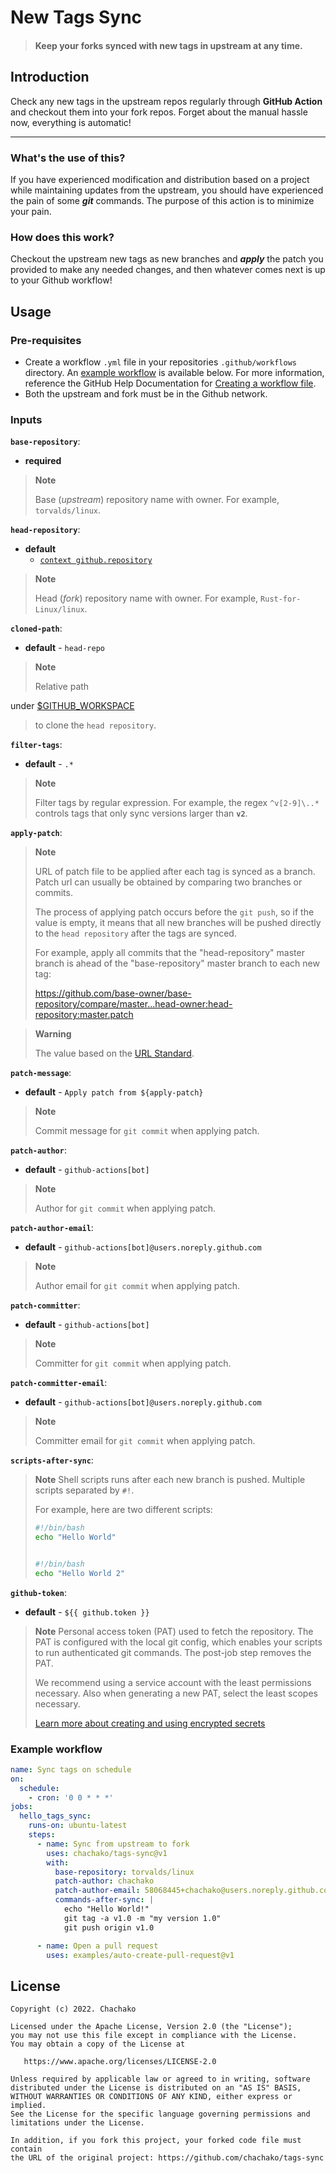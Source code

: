 # New Tags Sync

> #### Keep your forks synced with new tags in upstream at any time.

## Introduction

Check any new tags in the upstream repos regularly through **GitHub Action** and checkout them into your fork repos.
Forget about the manual hassle now, everything is automatic!

---

### What's the use of this?

If you have experienced modification and distribution based on a project while maintaining updates from the upstream,
you should have experienced the pain of some ***git*** commands. The purpose of this action is to minimize your pain.

### How does this work?

Checkout the upstream new tags as new branches and ***apply*** the patch you provided to make any needed changes, and
then whatever comes next is up to your Github workflow!

## Usage

### Pre-requisites

- Create a workflow `.yml` file in your repositories `.github/workflows` directory.
  An [example workflow](#example-workflow) is available below. For more information, reference the GitHub Help
  Documentation
  for [Creating a workflow file](https://help.github.com/en/articles/configuring-a-workflow#creating-a-workflow-file).
- Both the upstream and fork must be in the Github network.

### Inputs

**`base-repository`**:

- **required**

> **Note**
>
> Base (*upstream*) repository name with owner. For example, `torvalds/linux`.

**`head-repository`**:

- **default**
    - [`context github.repository`](https://docs.github.com/en/actions/learn-github-actions/contexts#github-context)

> **Note**
>
> Head (*fork*) repository name with owner. For example, `Rust-for-Linux/linux`.

**`cloned-path`**:

- **default** - `head-repo`

> **Note**
>
> Relative path
>
under [$GITHUB_WORKSPACE](https://docs.github.com/en/actions/learn-github-actions/environment-variables#default-environment-variables)
> to clone the `head repository`.

**`filter-tags`**:

- **default** - `.*`

> **Note**
>
> Filter tags by regular expression. For example, the regex `^v[2-9]\..*` controls tags that only sync versions larger
> than **`v2`**.

**`apply-patch`**:

> **Note**
>
> URL of patch file to be applied after each tag is synced as a branch. Patch url can usually be obtained by comparing
> two branches or commits.
>
> The process of applying patch occurs before the `git push`, so if the value is empty, it means that all new branches
> will be pushed directly to the `head repository` after the tags are synced.
>
> For example, apply all commits that the "head-repository" master branch is ahead of the "base-repository" master
> branch
> to each new tag:
>
> <https://github.com/base-owner/base-repository/compare/master...head-owner:head-repository:master.patch>

> **Warning**
>
> The value based on the [URL Standard](https://url.spec.whatwg.org/).

**`patch-message`**:

- **default** - `Apply patch from ${apply-patch}`

> **Note**
>
> Commit message for `git commit` when applying patch.

**`patch-author`**:

- **default** - `github-actions[bot]`

> **Note**
>
> Author for `git commit` when applying patch.

**`patch-author-email`**:

- **default** - `github-actions[bot]@users.noreply.github.com`

> **Note**
>
> Author email for `git commit` when applying patch.

**`patch-committer`**:

- **default** - `github-actions[bot]`

> **Note**
>
> Committer for `git commit` when applying patch.

**`patch-committer-email`**:

- **default** - `github-actions[bot]@users.noreply.github.com`

> **Note**
>
> Committer email for `git commit` when applying patch.

**`scripts-after-sync`**:

> **Note**
> Shell scripts runs after each new branch is pushed. Multiple scripts separated by `#!`.
>
> For example, here are two different scripts:
>
> ```bash
> #!/bin/bash
> echo "Hello World"
> 
> 
> #!/bin/bash
> echo "Hello World 2"
> ```

**`github-token`**:

- **default** - `${{ github.token }}`

> **Note**
> Personal access token (PAT) used to fetch the repository. The PAT is configured
> with the local git config, which enables your scripts to run authenticated git
> commands. The post-job step removes the PAT.
>
> We recommend using a service account with the least permissions necessary.
> Also when generating a new PAT, select the least scopes necessary.
>
> [Learn more about creating and using encrypted secrets](https://help.github.com/en/actions/automating-your-workflow-with-github-actions/creating-and-using-encrypted-secrets)

### Example workflow

```yaml
name: Sync tags on schedule
on:
  schedule:
    - cron: '0 0 * * *'
jobs:
  hello_tags_sync:
    runs-on: ubuntu-latest
    steps:
      - name: Sync from upstream to fork
        uses: chachako/tags-sync@v1
        with:
          base-repository: torvalds/linux
          patch-author: chachako
          patch-author-email: 58068445+chachako@users.noreply.github.com
          commands-after-sync: |
            echo "Hello World!"
            git tag -a v1.0 -m "my version 1.0"
            git push origin v1.0

      - name: Open a pull request
        uses: examples/auto-create-pull-request@v1
```

## License

```
Copyright (c) 2022. Chachako

Licensed under the Apache License, Version 2.0 (the "License");
you may not use this file except in compliance with the License.
You may obtain a copy of the License at

   https://www.apache.org/licenses/LICENSE-2.0

Unless required by applicable law or agreed to in writing, software
distributed under the License is distributed on an "AS IS" BASIS,
WITHOUT WARRANTIES OR CONDITIONS OF ANY KIND, either express or implied.
See the License for the specific language governing permissions and
limitations under the License.

In addition, if you fork this project, your forked code file must contain
the URL of the original project: https://github.com/chachako/tags-sync
```
